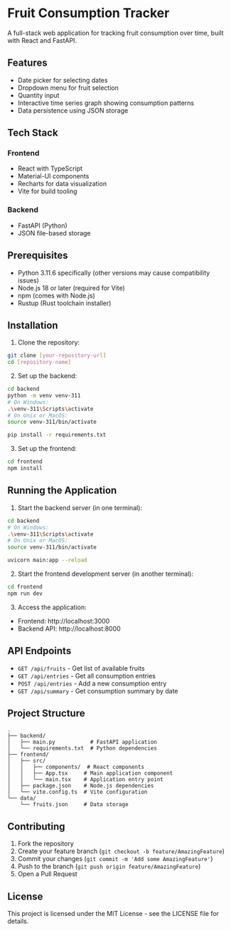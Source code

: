 # Fruit Consumption Tracker

A full-stack web application for tracking fruit consumption over time, built with React and FastAPI.

## Features

- Date picker for selecting dates
- Dropdown menu for fruit selection
- Quantity input
- Interactive time series graph showing consumption patterns
- Data persistence using JSON storage

## Tech Stack

### Frontend
- React with TypeScript
- Material-UI components
- Recharts for data visualization
- Vite for build tooling

### Backend
- FastAPI (Python)
- JSON file-based storage

## Prerequisites

- Python 3.11.6 specifically (other versions may cause compatibility issues)
- Node.js 18 or later (required for Vite)
- npm (comes with Node.js)
- Rustup (Rust toolchain installer)

## Installation

1. Clone the repository:
```bash
git clone [your-repository-url]
cd [repository-name]
```

2. Set up the backend:
```bash
cd backend
python -m venv venv-311
# On Windows:
.\venv-311\Scripts\activate
# On Unix or MacOS:
source venv-311/bin/activate

pip install -r requirements.txt
```

3. Set up the frontend:
```bash
cd frontend
npm install
```

## Running the Application

1. Start the backend server (in one terminal):
```bash
cd backend
# On Windows:
.\venv-311\Scripts\activate
# On Unix or MacOS:
source venv-311/bin/activate

uvicorn main:app --reload
```

2. Start the frontend development server (in another terminal):
```bash
cd frontend
npm run dev
```
3. Access the application:
- Frontend: http://localhost:3000
- Backend API: http://localhost:8000

## API Endpoints

- `GET /api/fruits` - Get list of available fruits
- `GET /api/entries` - Get all consumption entries
- `POST /api/entries` - Add a new consumption entry
- `GET /api/summary` - Get consumption summary by date

## Project Structure

```
.
├── backend/
│   ├── main.py           # FastAPI application
│   └── requirements.txt  # Python dependencies
├── frontend/
│   ├── src/
│   │   ├── components/  # React components
│   │   ├── App.tsx     # Main application component
│   │   └── main.tsx    # Application entry point
│   ├── package.json    # Node.js dependencies
│   └── vite.config.ts  # Vite configuration
└── data/
    └── fruits.json     # Data storage
```

## Contributing

1. Fork the repository
2. Create your feature branch (`git checkout -b feature/AmazingFeature`)
3. Commit your changes (`git commit -m 'Add some AmazingFeature'`)
4. Push to the branch (`git push origin feature/AmazingFeature`)
5. Open a Pull Request

## License

This project is licensed under the MIT License - see the LICENSE file for details.
